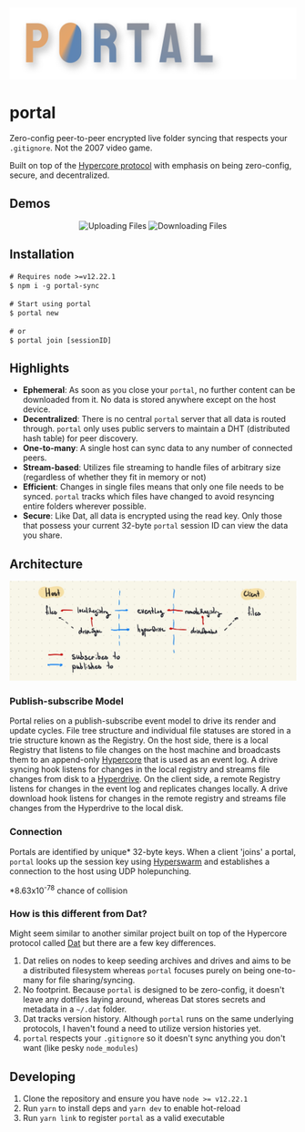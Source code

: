 ![Banner](assets/logo.png)

# portal
Zero-config peer-to-peer encrypted live folder syncing that respects your `.gitignore`. Not the 2007 video game.

Built on top of the [Hypercore protocol](https://hypercore-protocol.org/) with emphasis on being zero-config, secure, and decentralized.

## Demos
<p align="center">
  <img alt="Uploading Files" src="assets/upload-demo.gif" width="45%">
  <img alt="Downloading Files" src="assets/download-demo.gif" width="45%">
</p>

## Installation
```shell
# Requires node >=v12.22.1
$ npm i -g portal-sync

# Start using portal
$ portal new

# or 
$ portal join [sessionID]
```

## Highlights
* **Ephemeral**: As soon as you close your `portal`, no further content can be downloaded from it. No data is stored anywhere except on the host device.
* **Decentralized**: There is no central `portal` server that all data is routed through. `portal` only uses public servers to maintain a DHT (distributed hash table) for peer discovery.
* **One-to-many**: A single host can sync data to any number of connected peers.
* **Stream-based**: Utilizes file streaming to handle files of arbitrary size (regardless of whether they fit in memory or not)
* **Efficient**: Changes in single files means that only one file needs to be synced. `portal` tracks which files have changed to avoid resyncing entire folders wherever possible.
* **Secure**: Like Dat, all data is encrypted using the read key. Only those that possess your current 32-byte `portal` session ID can view the data you share.


## Architecture
![Project Architecture](assets/architecture.jpg)

### Publish-subscribe Model
Portal relies on a publish-subscribe event model to drive its render and update cycles. File tree structure and individual file statuses are stored in a trie structure known as the Registry. On the host side, there is a local Registry that listens to file changes on the host machine and broadcasts them to an append-only [Hypercore](https://hypercore-protocol.org/protocol/#hypercore) that is used as an event log. A drive syncing hook listens for changes in the local registry and streams file changes from disk to a [Hyperdrive](https://hypercore-protocol.org/protocol/#hyperdrive). On the client side, a remote Registry listens for changes in the event log and replicates changes locally. A drive download hook listens for changes in the remote registry and streams file changes from the Hyperdrive to the local disk.

### Connection
Portals are identified by unique* 32-byte keys. When a client 'joins' a portal, `portal` looks up the session key using [Hyperswarm](https://hypercore-protocol.org/protocol/#hyperswarm) and establishes a connection to the host using UDP holepunching.

*8.63x10<sup>-78</sup> chance of collision

### How is this different from Dat?
Might seem similar to another similar project built on top of the Hypercore protocol called [Dat](https://github.com/datproject/dat) but there are a few key differences.
1. Dat relies on nodes to keep seeding archives and drives and aims to be a distributed filesystem whereas `portal` focuses purely on being one-to-many for file sharing/syncing.
2. No footprint. Because `portal` is designed to be zero-config, it doesn't leave any dotfiles laying around, whereas Dat stores secrets and metadata in a `~/.dat` folder.
3. Dat tracks version history. Although `portal` runs on the same underlying protocols, I haven't found a need to utilize version histories yet.
4. `portal` respects your `.gitignore` so it doesn't sync anything you don't want (like pesky `node_modules`)

## Developing
1. Clone the repository and ensure you have `node >= v12.22.1`
2. Run `yarn` to install deps and `yarn dev` to enable hot-reload
3. Run `yarn link` to register `portal` as a valid executable